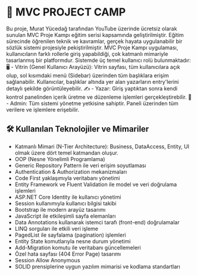 # 📘 **MVC PROJECT CAMP**
Bu proje, Murat Yücedağ tarafından YouTube üzerinde ücretsiz olarak sunulan MVC Proje Kampı eğitim serisi kapsamında geliştirilmiştir. Eğitim sürecinde öğrenilen teknik ve kavramlar, gerçek hayata uygulanabilir bir sözlük sistemi projesiyle pekiştirilmiştir.
MVC Proje Kampı uygulaması, kullanıcıların farklı rollerle giriş yapabildiği, çok katmanlı mimariyle tasarlanmış bir platformdur. Sistemde üç temel kullanıcı rolü bulunmaktadır:
🖥️ - Vitrin (Genel Kullanıcı Arayüzü): Vitrin sayfası, tüm kullanıcılara açık olup, sol kısımdaki menü (Sidebar) üzerinden tüm başlıklara erişim sağlanabilir. Kullanıcılar, başlıklar altında yer alan yazarların entry'lerini detaylı şekilde görüntüleyebilir.
✍️ - Yazar: Giriş yaptıktan sonra kendi kontrol panelinden içerik üretme ve düzenleme işlemleri gerçekleştirebilir.
🔑 - Admin: Tüm sistemi yönetme yetkisine sahiptir. Paneli üzerinden tüm verilere ve işlemlere erişebilir.
## 🛠️ Kullanılan Teknolojiler ve Mimariler
- Katmanlı Mimari (N-Tier Architecture): Business, DataAccess, Entity, UI olmak üzere dört temel katmandan oluşur.
- OOP (Nesne Yönelimli Programlama)
- Generic Repository Pattern ile veri erişim soyutlaması
- Authentication & Authorization mekanizmaları
- Code First yaklaşımıyla veritabanı yönetimi
- Entity Framework ve Fluent Validation ile model ve veri doğrulama işlemleri
- ASP.NET Core Identity ile kullanıcı yönetimi
- Session kullanımıyla kullanıcı bilgisi takibi
- Bootstrap ile modern arayüz tasarımı
- JavaScript ile etkileşimli sayfa elemanları
- Data Annotations kullanarak istemci tarafı (front-end) doğrulamalar
- LINQ sorguları ile etkili veri işleme
- PagedList ile sayfalama (pagination) işlemleri
- Entity State komutlarıyla nesne durum yönetimi
- Add-Migration komutu ile veritabanı güncellemeleri
- Özel hata sayfası (404 Error Page) tasarımı
- Session Allow Anonymous
- SOLID prensiplerine uygun yazılım mimarisi ve kodlama standartları
